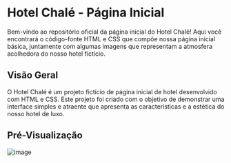 # Hotel Chalé - Página Inicial

Bem-vindo ao repositório oficial da página inicial do Hotel Chalé! Aqui você encontrará o código-fonte HTML e CSS que compõe nossa página inicial básica, juntamente com algumas imagens que representam a atmosfera acolhedora do nosso hotel fictício.

## Visão Geral

O Hotel Chalé é um projeto fictício de página inicial de hotel desenvolvido com HTML e CSS. Este projeto foi criado com o objetivo de demonstrar uma interface simples e atraente que apresenta as características e a estética do nosso hotel de luxo.

## Pré-Visualização

![image](https://github.com/jeanmichel92/ChaleHotel/assets/100040429/51b59446-3e6c-4712-85d5-36a9ef58d5f0)

